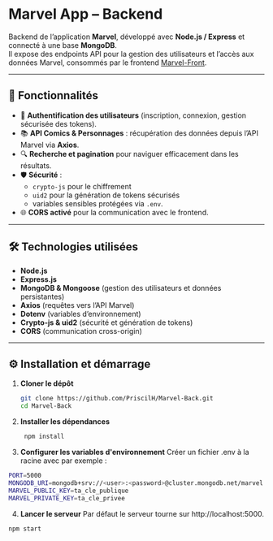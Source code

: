 # Marvel App – Backend

Backend de l’application **Marvel**, développé avec **Node.js / Express** et connecté à une base **MongoDB**.  
Il expose des endpoints API pour la gestion des utilisateurs et l’accès aux données Marvel, consommés par le frontend [Marvel-Front](https://github.com/PriscilH/Marvel-Front).

---

## 🚀 Fonctionnalités

- 🔐 **Authentification des utilisateurs** (inscription, connexion, gestion sécurisée des tokens).
- 📚 **API Comics & Personnages** : récupération des données depuis l’API Marvel via **Axios**.
- 🔍 **Recherche et pagination** pour naviguer efficacement dans les résultats.
- 🛡 **Sécurité** :
  - `crypto-js` pour le chiffrement
  - `uid2` pour la génération de tokens sécurisés
  - variables sensibles protégées via `.env`.
- 🌐 **CORS activé** pour la communication avec le frontend.

---

## 🛠️ Technologies utilisées

- **Node.js**
- **Express.js**
- **MongoDB & Mongoose** (gestion des utilisateurs et données persistantes)
- **Axios** (requêtes vers l’API Marvel)
- **Dotenv** (variables d’environnement)
- **Crypto-js & uid2** (sécurité et génération de tokens)
- **CORS** (communication cross-origin)

---

## ⚙️ Installation et démarrage

1. **Cloner le dépôt**

   ```bash
   git clone https://github.com/PriscilH/Marvel-Back.git
   cd Marvel-Back
   ```

2. **Installer les dépendances**

   ```bash
    npm install
   ```

3. **Configurer les variables d'environnement**
Créer un fichier .env à la racine avec par exemple :

```bash
PORT=5000
MONGODB_URI=mongodb+srv://<user>:<password>@cluster.mongodb.net/marvel
MARVEL_PUBLIC_KEY=ta_cle_publique
MARVEL_PRIVATE_KEY=ta_cle_privee
```

4. **Lancer le serveur**
Par défaut le serveur tourne sur http://localhost:5000.

```bash
npm start
```
